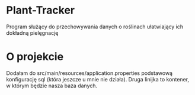 # Plant-Tracker
Program służący do przechowywania danych o roślinach ułatwiający ich dokładną pielęgnację 


# O projekcie
Dodałam do src/main/resources/application.properties podstawową konfigurację sql (która jeszcze u mnie nie działa).
Druga linijka to kontener, w którym będzie nasza baza danych.
